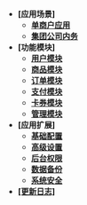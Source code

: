 - **[应用场景]**
  * [**单商户应用**](changelog.md)
  * [**集团公司内务**](changelog.md)
- **[功能模块]**
  - [**用户模块**](changelog.md)
  - [**商品模块**](changelog.md)
  - [**订单模块**](changelog.md)
  - [**支付模块**](changelog.md)
  - [**卡券模块**](changelog.md)
  - [**管理模块**](changelog.md)
- **[应用扩展]**
  - [**基础配置**](changelog.md)
  - [**高级设置**](changelog.md)
  - [**后台权限**](changelog.md)
  - [**数据备份**](changelog.md)
  - [**系统安全**](changelog.md)
- [**[更新日志]**](changelog.md)